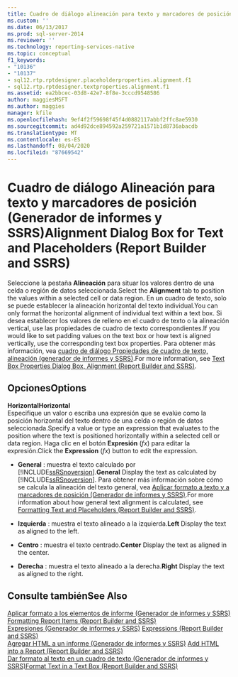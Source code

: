 ```yaml
---
title: Cuadro de diálogo alineación para texto y marcadores de posición (Generador de informes y SSRS) | Microsoft Docs
ms.custom: ''
ms.date: 06/13/2017
ms.prod: sql-server-2014
ms.reviewer: ''
ms.technology: reporting-services-native
ms.topic: conceptual
f1_keywords:
- "10136"
- "10137"
- sql12.rtp.rptdesigner.placeholderproperties.alignment.f1
- sql12.rtp.rptdesigner.textproperties.alignment.f1
ms.assetid: ea2bbcec-03d8-42e7-8f8e-3cccd9548586
author: maggiesMSFT
ms.author: maggies
manager: kfile
ms.openlocfilehash: 9ef4f2f59698f45f4d0882117abbf2ffc8ae5930
ms.sourcegitcommit: ad4d92dce894592a259721a1571b1d8736abacdb
ms.translationtype: MT
ms.contentlocale: es-ES
ms.lasthandoff: 08/04/2020
ms.locfileid: "87669542"
---
```

# <a name="alignment-dialog-box-for-text-and-placeholders-report-builder-and-ssrs"></a><span data-ttu-id="94aab-102">Cuadro de diálogo Alineación para texto y marcadores de posición (Generador de informes y SSRS)</span><span class="sxs-lookup"><span data-stu-id="94aab-102">Alignment Dialog Box for Text and Placeholders (Report Builder and SSRS)</span></span>
  <span data-ttu-id="94aab-103">Seleccione la pestaña **Alineación** para situar los valores dentro de una celda o región de datos seleccionada.</span><span class="sxs-lookup"><span data-stu-id="94aab-103">Select the **Alignment** tab to position the values within a selected cell or data region.</span></span> <span data-ttu-id="94aab-104">En un cuadro de texto, solo se puede establecer la alineación horizontal del texto individual.</span><span class="sxs-lookup"><span data-stu-id="94aab-104">You can only format the horizontal alignment of individual text within a text box.</span></span> <span data-ttu-id="94aab-105">Si desea establecer los valores de relleno en el cuadro de texto o la alineación vertical, use las propiedades de cuadro de texto correspondientes.</span><span class="sxs-lookup"><span data-stu-id="94aab-105">If you would like to set padding values on the text box or how text is aligned vertically, use the corresponding text box properties.</span></span> <span data-ttu-id="94aab-106">Para obtener más información, vea [cuadro de diálogo Propiedades de cuadro de texto, alineación &#40;generador de informes y SSRS&#41;](../../2014/reporting-services/text-box-properties-dialog-box-alignment-report-builder-and-ssrs.md).</span><span class="sxs-lookup"><span data-stu-id="94aab-106">For more information, see [Text Box Properties Dialog Box, Alignment &#40;Report Builder and SSRS&#41;](../../2014/reporting-services/text-box-properties-dialog-box-alignment-report-builder-and-ssrs.md).</span></span>  
  
## <a name="options"></a><span data-ttu-id="94aab-107">Opciones</span><span class="sxs-lookup"><span data-stu-id="94aab-107">Options</span></span>  
 <span data-ttu-id="94aab-108">**Horizontal**</span><span class="sxs-lookup"><span data-stu-id="94aab-108">**Horizontal**</span></span>  
 <span data-ttu-id="94aab-109">Especifique un valor o escriba una expresión que se evalúe como la posición horizontal del texto dentro de una celda o región de datos seleccionada.</span><span class="sxs-lookup"><span data-stu-id="94aab-109">Specify a value or type an expression that evaluates to the position where the text is positioned horizontally within a selected cell or data region.</span></span> <span data-ttu-id="94aab-110">Haga clic en el botón **Expresión** (*fx*) para editar la expresión.</span><span class="sxs-lookup"><span data-stu-id="94aab-110">Click the **Expression** (*fx*) button to edit the expression.</span></span>  
  
-   <span data-ttu-id="94aab-111">**General** : muestra el texto calculado por [!INCLUDE[ssRSnoversion](../includes/ssrsnoversion-md.md)].</span><span class="sxs-lookup"><span data-stu-id="94aab-111">**General** Display the text as calculated by [!INCLUDE[ssRSnoversion](../includes/ssrsnoversion-md.md)].</span></span> <span data-ttu-id="94aab-112">Para obtener más información sobre cómo se calcula la alineación del texto general, vea [Aplicar formato a texto y a marcadores de posición &#40;Generador de informes y SSRS&#41;](report-design/formatting-text-and-placeholders-report-builder-and-ssrs.md).</span><span class="sxs-lookup"><span data-stu-id="94aab-112">For more information about how general text alignment is calculated, see [Formatting Text and Placeholders &#40;Report Builder and SSRS&#41;](report-design/formatting-text-and-placeholders-report-builder-and-ssrs.md).</span></span>  
  
-   <span data-ttu-id="94aab-113">**Izquierda** : muestra el texto alineado a la izquierda.</span><span class="sxs-lookup"><span data-stu-id="94aab-113">**Left** Display the text as aligned to the left.</span></span>  
  
-   <span data-ttu-id="94aab-114">**Centro** : muestra el texto centrado.</span><span class="sxs-lookup"><span data-stu-id="94aab-114">**Center** Display the text as aligned in the center.</span></span>  
  
-   <span data-ttu-id="94aab-115">**Derecha** : muestra el texto alineado a la derecha.</span><span class="sxs-lookup"><span data-stu-id="94aab-115">**Right** Display the text as aligned to the right.</span></span>  
  
## <a name="see-also"></a><span data-ttu-id="94aab-116">Consulte también</span><span class="sxs-lookup"><span data-stu-id="94aab-116">See Also</span></span>  
 <span data-ttu-id="94aab-117">[Aplicar formato a los elementos de informe &#40;Generador de informes y SSRS&#41;](report-design/formatting-report-items-report-builder-and-ssrs.md) </span><span class="sxs-lookup"><span data-stu-id="94aab-117">[Formatting Report Items &#40;Report Builder and SSRS&#41;](report-design/formatting-report-items-report-builder-and-ssrs.md) </span></span>  
 <span data-ttu-id="94aab-118">[Expresiones &#40;Generador de informes y SSRS&#41;](report-design/expressions-report-builder-and-ssrs.md) </span><span class="sxs-lookup"><span data-stu-id="94aab-118">[Expressions &#40;Report Builder and SSRS&#41;](report-design/expressions-report-builder-and-ssrs.md) </span></span>  
 <span data-ttu-id="94aab-119">[Agregar HTML a un informe &#40;Generador de informes y SSRS&#41;](report-design/add-html-into-a-report-report-builder-and-ssrs.md) </span><span class="sxs-lookup"><span data-stu-id="94aab-119">[Add HTML into a Report &#40;Report Builder and SSRS&#41;](report-design/add-html-into-a-report-report-builder-and-ssrs.md) </span></span>  
 [<span data-ttu-id="94aab-120">Dar formato al texto en un cuadro de texto &#40;Generador de informes y SSRS&#41;</span><span class="sxs-lookup"><span data-stu-id="94aab-120">Format Text in a Text Box &#40;Report Builder and SSRS&#41;</span></span>](report-design/format-text-in-a-text-box-report-builder-and-ssrs.md)  
  
  
